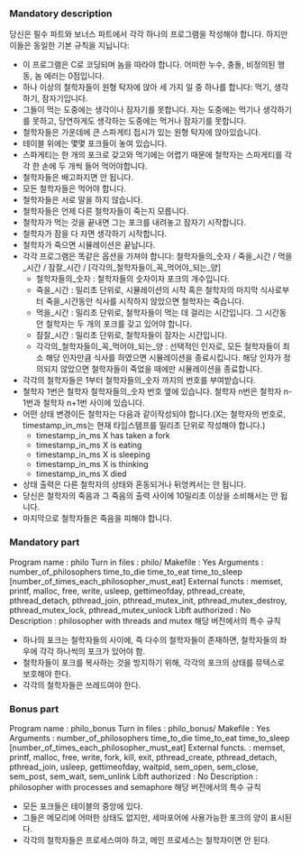 ### Mandatory description

당신은 필수 파트와 보너스 파트에서 각각 하나의 프로그램을 작성해야 합니다. 하지만 이들은 동일한 기본 규칙을 지닙니다:
 - 이 프로그램은 C로 코딩되며 놈을 따라야 합니다. 어떠한 누수, 충돌, 비정의된 행동, 놈 에러는 0점입니다.
 - 하나 이상의 철학자들이 원형 탁자에 앉아 세 가지 일 중 하나를 합니다: 먹기, 생각하기, 잠자기입니다.
 - 그들이 먹는 도중에는 생각이나 잠자기를 못합니다. 자는 도중에는 먹기나 생각하기를 못하고, 당연하게도 생각하는 도중에는 먹거나 잠자기를 못합니다.
 - 철학자들은 가운데에 큰 스파게티 접시가 있는 원형 탁자에 앉아있습니다.
 - 테이블 위에는 몇몇 포크들이 놓여 있습니다.
 - 스파게티는 한 개의 포크로 갖고와 먹기에는 어렵기 때문에 철학자는 스파게티를 각각 한 손에 두 개씩 들어 먹어야합니다.
 - 철학자들은 배고파지면 안 됩니다.
 - 모든 철학자들은 먹어야 합니다.
 - 철학자들은 서로 말을 하지 않습니다.
 - 철학자들은 언제 다른 철학자들이 죽는지 모릅니다.
 - 철학자가 먹는 것을 끝내면 그는 포크를 내려놓고 잠자기 시작합니다.
 - 철학자가 잠을 다 자면 생각하기 시작합니다.
 - 철학자가 죽으면 시뮬레이션은 끝납니다.
 - 각각 프로그램은 똑같은 옵션을 가져야 합니다: 철학자들의_숫자 / 죽을_시간 / 먹을_시간 / 잠잘_시간 / [각각의_철학자들이_꼭_먹어야_되는_양]
   - 철학자들의_숫자 : 철학자들의 숫자이자 포크의 개수입니다.
   - 죽을_시간 : 밀리초 단위로, 시뮬레이션의 시작 혹은 철학자의 마지막 식사로부터 죽을_시간동안 식사를 시작하지 않았으면 철학자는 죽습니다.
   - 먹을_시간 : 밀리초 단위로, 철학자들이 먹는 데 걸리는 시간입니다. 그 시간동안 철학자는 두 개의 포크를 갖고 있어야 합니다.
   - 잠잘_시간 : 밀리초 단위로, 철학자들이 잠자는 시간입니다.
   - 각각의_철학자들이_꼭_먹어야_되는_양 : 선택적인 인자로, 모든 철학자들이 최소 해당 인자만큼 식사를 하였으면 시뮬레이션을 종료시킵니다. 해당 인자가 정의되지 않았으면 철학자들이 죽었을 때에만 시뮬레이션을 종료합니다.
 - 각각의 철학자들은 1부터 철학자들의_숫자 까지의 번호를 부여받습니다.
 - 철학자 1번은 철학자 철학자들의_숫자 번호 옆에 있습니다. 철학자 n번은 철학자 n-1번과 철학자 n+1번 사이에 있습니다.
 - 어떤 상태 변경이든 철학자는 다음과 같이작성되야 합니다.(X는 철학자의 번호로, timestamp_in_ms는 현재 타임스탬프를 밀리초 단위로 작성해야 합니다.)
   - timestamp_in_ms X has taken a fork
   - timestamp_in_ms X is eating
   - timestamp_in_ms X is sleeping
   - timestamp_in_ms X is thinking
   - timestamp_in_ms X died
 - 상태 출력은 다른 철학자의 상태와 혼동되거나 뒤엉켜서는 안 됩니다.
 - 당신은 철학자의 죽음과 그 죽음의 출력 사이에 10밀리초 이상을 소비해서는 안 됩니다.
 - 마지막으로 철학자들은 죽음을 피해야 합니다.

### Mandatory part

Program name :  philo
Turn in files :  philo/
Makefile : Yes
Arguments : number_of_philosophers time_to_die time_to_eat
time_to_sleep [number_of_times_each_philosopher_must_eat]
External functs : memset, printf, malloc, free, write, usleep, gettimeofday, pthread_create, pthread_detach, pthread_join, pthread_mutex_init, pthread_mutex_destroy, pthread_mutex_lock, pthread_mutex_unlock
Libft authorized : No
Description : philosopher with threads and mutex
해당 버전에서의 특수 규칙
 - 하나의 포크는 철학자들의 사이에, 즉 다수의 철학자들이 존재하면, 철학자들의 좌우에 각각 하나씩의 포크가 있어야 함.
 - 철학자들이 포크를 복사하는 것을 방지하기 위해, 각각의 포크의 상태를 뮤텍스로 보호해야 한다.
 - 각각의 철학자들은 쓰레드여야 한다.

### Bonus part

Program name : philo_bonus
Turn in files : philo_bonus/
Makefile : Yes
Arguments : number_of_philosophers time_to_die time_to_eat
time_to_sleep [number_of_times_each_philosopher_must_eat]
External functs. : memset, printf, malloc, free, write, fork, kill, exit, pthread_create, pthread_detach, pthread_join, usleep, gettimeofday, waitpid, sem_open, sem_close, sem_post, sem_wait, sem_unlink
Libft authorized : No
Description : philosopher with processes and semaphore
해당 버전에서의 특수 규칙
 - 모든 포크들은 테이블의 중앙에 있다.
 - 그들은 메모리에 어떠한 상태도 없지만, 세마포어에 사용가능한 포크의 양이 표시된다.
 - 각각의 철학자들은 프로세스여야 하고, 메인 프로세스는 철학자이면 안 된다.
